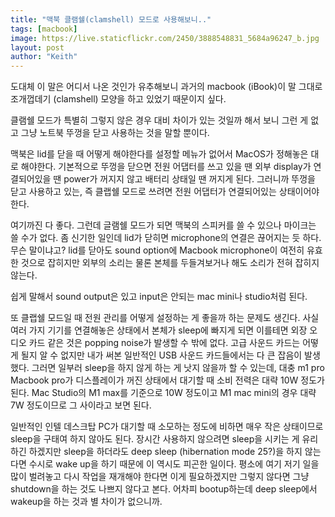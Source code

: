 ```yaml
---
title: "맥북 클램쉘(clamshell) 모드로 사용해보니.."
tags: [macbook]
image: https://live.staticflickr.com/2450/3888548831_5684a96247_b.jpg
layout: post
author: "Keith"
---
```


도대체 이 말은 어디서 나온 것인가 유추해보니 과거의 macbook (iBook)이 말 그대로 조개껍데기 (clamshell) 모양을 하고 있었기 때문이지 싶다.

클램쉘 모드가 특별히 그렇지 않은 경우 대비 차이가 있는 것일까 해서 보니 그런 게 없고 그냥 노트북 뚜껑을 닫고 사용하는 것을 말할 뿐이다.

맥북은 lid를 닫을 때 어떻게 해야한다를 설정할 메뉴가 없어서 MacOS가 정해놓은 대로 해야한다. 기본적으로 뚜껑을 닫으면 전원 어댑터를 쓰고 있을 땐 외부 display가 연결되어있을 땐 power가 꺼지지 않고 배터리 상태일 땐 꺼지게 된다. 그러니까 뚜껑을 닫고 사용하고 있는, 즉 클랩쉘 모드로 쓰려면 전원 어댑터가 연결되어있는 상태이어야 한다.

여기까진 다 좋다. 그런데 글램쉘 모드가 되면 맥북의 스피커를 쓸 수 있으나 마이크는 쓸 수가 없다. 좀 신기한 일인데 lid가 닫히면 microphone의 연결은 끊어지는 듯 하다. 무슨 말이냐고? lid를 닫아도 sound option에 Macbook microphone이 여전히 유효한 것으로 잡히지만 외부의 소리는 물론 본체를 두들겨보거나 해도 소리가 전혀 잡히지 않는다. 

쉽게 말해서 sound output은 있고 input은 안되는 mac mini나 studio처럼 된다.

또 클랩쉘 모드일 때 전원 관리를 어떻게 설정하는 게 좋을까 하는 문제도 생긴다. 사실 여러 가지 기기를 연결해놓은 상태에서 본체가 sleep에 빠지게 되면 이를테면 외장 오디오 카드 같은 것은 popping noise가 발생할 수 밖에 없다. 고급 사운드 카드는 어떻게 될지 알 수 없지만 내가 써본 일반적인 USB 사운드 카드들에서는 다 큰 잡음이 발생했다. 그러면 일부러 sleep을 하지 않게 하는 게 낫지 않을까 할 수 있는데, 대충 m1 pro Macbook pro가 디스플레이가 꺼진 상태에서 대기할 때 소비 전력은 대략 10W 정도가 된다. Mac Studio의 M1 max를 기준으로 10W 정도이고 M1 mac mini의 경우 대략 7W 정도이므로 그 사이라고 보면 된다.

일반적인 인텔 데스크탑 PC가 대기할 때 소모하는 정도에 비하면 매우 작은 상태이므로 sleep을 구태여 하지 않아도 된다. 장시간 사용하지 않으려면 sleep을 시키는 게 유리하긴 하겠지만 sleep을 하더라도 deep sleep (hibernation mode 25?)을 하지 않는다면 수시로 wake up을 하기 때문에 이 역시도 피곤한 일이다. 평소에 여기 저기 일을 많이 벌려놓고 다시 작업을 재개해야 한다면 이게 필요하겠지만 그렇지 않다면 그냥 shutdown을 하는 것도 나쁘지 않다고 본다. 어차피 bootup하는데 deep sleep에서 wakeup을 하는 것과 별 차이가 없으니까.

